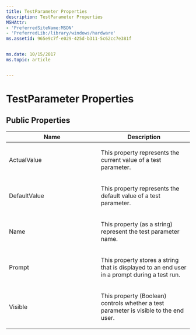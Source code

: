 ```yaml
---
title: TestParameter Properties
description: TestParameter Properties
MSHAttr:
- 'PreferredSiteName:MSDN'
- 'PreferredLib:/library/windows/hardware'
ms.assetid: 965e9c7f-e029-425d-b311-5c62cc7e381f


ms.date: 10/15/2017
ms.topic: article


---
```


# TestParameter Properties


## <span id="Public_Properties"></span><span id="public_properties"></span><span id="PUBLIC_PROPERTIES"></span>Public Properties


<table>
<colgroup>
<col width="50%" />
<col width="50%" />
</colgroup>
<thead>
<tr class="header">
<th>Name</th>
<th>Description</th>
</tr>
</thead>
<tbody>
<tr class="odd">
<td><p>ActualValue</p></td>
<td><p>This property represents the current value of a test parameter.</p></td>
</tr>
<tr class="even">
<td><p>DefaultValue</p></td>
<td><p>This property represents the default value of a test parameter.</p></td>
</tr>
<tr class="odd">
<td><p>Name</p></td>
<td><p>This property (as a string) represent the test parameter name.</p></td>
</tr>
<tr class="even">
<td><p>Prompt</p></td>
<td><p>This property stores a string that is displayed to an end user in a prompt during a test run.</p></td>
</tr>
<tr class="odd">
<td><p>Visible</p></td>
<td><p>This property (Boolean) controls whether a test parameter is visible to the end user.</p></td>
</tr>
</tbody>
</table>

 

 

 






